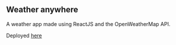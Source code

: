 ## Weather anywhere
A weather app made using ReactJS and the OpenWeatherMap API.

Deployed [here](https://weather-anywhere.vercel.app/)